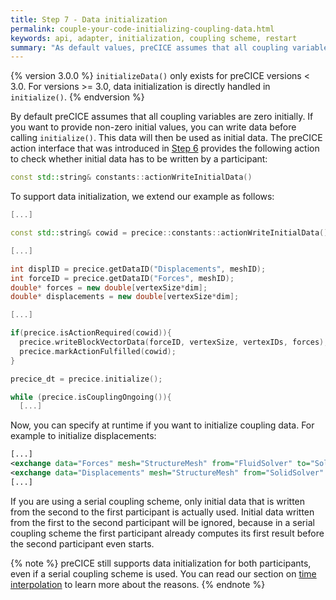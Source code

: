 ```yaml
---
title: Step 7 - Data initialization
permalink: couple-your-code-initializing-coupling-data.html
keywords: api, adapter, initialization, coupling scheme, restart
summary: "As default values, preCICE assumes that all coupling variables are zero initially. For fluid-structure interaction, for example, this means that the structure is in its reference state. Sometimes, you want to change this behavior – for instance, you may want to restart your simulation."
---
```


{% version 3.0.0 %}
`initializeData()` only exists for preCICE versions < 3.0. For versions >= 3.0, data initialization is directly handled in `initialize()`.
{% endversion %}

By default preCICE assumes that all coupling variables are zero initially. If you want to provide non-zero initial values, you can write data before calling `initialize()`. This data will then be used as initial data. The preCICE action interface that was introduced in [Step 6](couple-your-code-implicit-coupling) provides the following action to check whether initial data has to be written by a participant:

```cpp
const std::string& constants::actionWriteInitialData()
```

To support data initialization, we extend our example as follows:

```cpp
[...]

const std::string& cowid = precice::constants::actionWriteInitialData();

[...]

int displID = precice.getDataID("Displacements", meshID);
int forceID = precice.getDataID("Forces", meshID);
double* forces = new double[vertexSize*dim];
double* displacements = new double[vertexSize*dim];

[...]

if(precice.isActionRequired(cowid)){
  precice.writeBlockVectorData(forceID, vertexSize, vertexIDs, forces);
  precice.markActionFulfilled(cowid);
}

precice_dt = precice.initialize();

while (precice.isCouplingOngoing()){
  [...]
```

Now, you can specify at runtime if you want to initialize coupling data. For example to initialize displacements:

```xml
[...]
<exchange data="Forces" mesh="StructureMesh" from="FluidSolver" to="SolidSolver" />
<exchange data="Displacements" mesh="StructureMesh" from="SolidSolver" to="FluidSolver" initialize="yes"/>
[...]
```

If you are using a serial coupling scheme, only initial data that is written from the second to the first participant is actually used. Initial data written from the first to the second participant will be ignored, because in a serial coupling scheme the first participant already computes its first result before the second participant even starts.

{% note %}
preCICE still supports data initialization for both participants, even if a serial coupling scheme is used. You can read our section on [time interpolation](couple-your-code-waveform) to learn more about the reasons.
{% endnote %}
